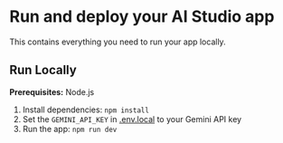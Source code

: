 <div align="center">
</div>

# Run and deploy your AI Studio app

This contains everything you need to run your app locally.



## Run Locally

**Prerequisites:**  Node.js


1. Install dependencies:
   `npm install`
2. Set the `GEMINI_API_KEY` in [.env.local](.env.local) to your Gemini API key
3. Run the app:
   `npm run dev`
